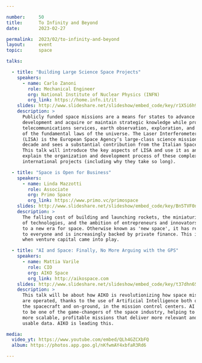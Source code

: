 ```yaml
---

number:     50
title:      To Infinity and Beyond
date:       2023-02-27

permalink:  2023/02/to-infinity-and-beyond
layout:     event
topic:      space

talks:

  - title: "Building Large Science Space Projects"
    speakers:
      - name: Carlo Zanoni
        role: Mechanical Engineer
        org: National Institute of Nuclear Physics (INFN)
        org_link: https://home.infn.it/it
    slides: http://www.slideshare.net/slideshow/embed_code/key/r1X5i6h9Ksgiqx
    description: >
      Publicly funded space missions are a means for states to advance technological
      development and acquire or maintain strategic knowledge while providing
      telecommunications services, earth observation, exploration, and investigation
      of the fundamental laws of the universe. The Laser Interferometer Space Antenna
      (LISA) is the European Space Agency’s large-class science mission of the next
      decade and sees a substantial contribution from the Italian Space Agency.
      This talk will introduce the key aspects of LISA and use it as an example to
      explain the organization and development process of these complex
      international projects (including why they take so long).

  - title: "Space is Open for Business"
    speakers:
      - name: Linda Mazzotti
        role: Associate
        org: Primo Space
        org_link: https://www.primo.vc/primospace
    slides: http://www.slideshare.net/slideshow/embed_code/key/Bn5TVF0njxUcbM
    description: >
      The falling cost of building and launching rockets, the miniaturisation
      of technologies, and the ambition of entrepreneurs and innovators have led
      to a new era for space. Otherwise known as 'new space', it has relevance
      to everyone and is increasingly backed by private finance. This is precisely
      when venture capital came into play.

  - title: "AI and Space: Finally, No More Arguing with the GPS"
    speakers:
      - name: Mattia Varile
        role: CIO
        org: AIKO Space
        org_link: http://aikospace.com
    slides: http://www.slideshare.net/slideshow/embed_code/key/t37dhn6SsFIGWM
    description: >
      This talk will be about how AIKO is revolutionizing how space missions
      are operated, thanks to the use of Artificial Intelligence both on-board
      the spacecraft and on-ground, in the mission control centers. AI is posed
      to be one of the game-changers of the space industry, helping to achieve
      more scalable, profitable missions that deliver more relevant and
      usable data. AIKO is leading this.

media:
  video_yt: https://www.youtube.com/embed/QLh4GZCXbFQ
  album: https://photos.app.goo.gl/nKfwmAY4xbfaR3Rd6

---
```

